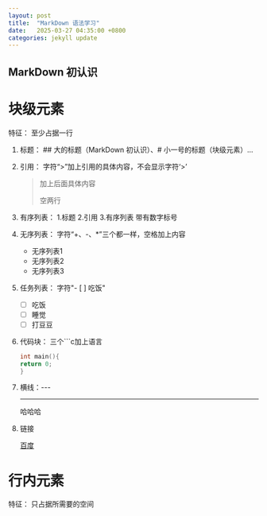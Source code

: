```yaml
---
layout: post
title:  "MarkDown 语法学习"
date:   2025-03-27 04:35:00 +0800
categories: jekyll update
---
```


## MarkDown 初认识

# 块级元素

特征： 至少占据一行

1. 标题：  ## 大的标题（MarkDown 初认识）、# 小一号的标题（块级元素）...

2. 引用：  字符“>”加上引用的具体内容，不会显示字符‘>’

    >加上后面具体内容
    >
    >
    >空两行

3. 有序列表： 1.标题 2.引用 3.有序列表 带有数字标号
4. 无序列表： 字符“+、-、*”三个都一样，空格加上内容

    + 无序列表1
    - 无序列表2
    * 无序列表3

5. 任务列表：   字符"- [ ] 吃饭"

    - [ ] 吃饭
    - [ ] 睡觉
    - [ ] 打豆豆

6. 代码块：		三个```c加上语言

    ```c
    int main(){
    return 0;
    }
    ```

7. 横线：---

    ---
    哈哈哈

8. 链接

    [百度](http://www.baidu.com)



# 行内元素

特征： 只占据所需要的空间

